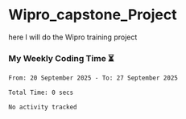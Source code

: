 # Wipro_capstone_Project
 here I will do the Wipro training project 


### My Weekly Coding Time ⏳
<!--START_SECTION:waka-->

```txt
From: 20 September 2025 - To: 27 September 2025

Total Time: 0 secs

No activity tracked
```

<!--END_SECTION:waka-->
